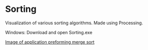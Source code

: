 # Sorting
Visualization of various sorting algorithms. Made using Processing.

Windows: Download and open Sorting.exe

[Image of application preforming merge sort](https://imgur.com/1USXhqD)
